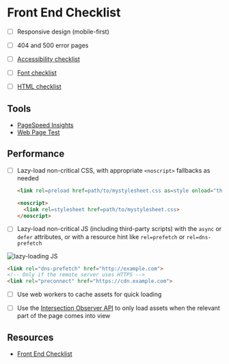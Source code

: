 # Front End Checklist

- [ ] Responsive design (mobile-first)

- [ ] 404 and 500 error pages

- [ ] [Accessibility checklist][2]

- [ ] [Font checklist][1]

- [ ] [HTML checklist][3]

## Tools

- [PageSpeed Insights][6]
- [Web Page Test][8]

## Performance

- [ ] Lazy-load non-critical CSS, with appropriate `<noscript>` fallbacks as needed

  ```html
  <link rel=preload href=path/to/mystylesheet.css as=style onload="this.rel='stylesheet'">

  <noscript>
    <link rel=stylesheet href=path/to/mystylesheet.css>
  </noscript>
  ```

- [ ] Lazy-load non-critical JS (including third-party scripts) with the `async` or `defer` attributes, or with a resource hint like `rel=prefetch` or `rel=dns-prefetch`

![lazy-loading JS][7]

  ```html
  <link rel="dns-prefetch" href="http://example.com">
  <!-- Only if the remote server uses HTTPS -->
  <link rel="preconnect" href="https://cdn.example.com">
  ```

- [ ] Use web workers to cache assets for quick loading

- [ ] Use the [Intersection Observer API][5] to only load assets when the relevant part of the page comes into view

## Resources

- [Front End Checklist][4]

[1]: https://github.com/dwhieb/utilities/blob/master/checklists/fonts.md
[2]: https://github.com/dwhieb/utilities/blob/master/checklists/accessibility.md
[3]: https://github.com/dwhieb/utilities/blob/master/checklists/html.md
[4]: https://github.com/thedaviddias/Front-End-Checklist
[5]: https://developers.google.com/web/updates/2016/04/intersectionobserver
[6]: https://developers.google.com/speed/pagespeed/insights/
[7]: https://developers.google.com/web/fundamentals/performance/optimizing-content-efficiency/loading-third-party-javascript/images/image_13.png
[8]: https://www.webpagetest.org
